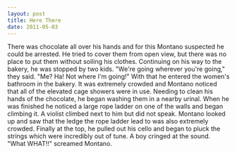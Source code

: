 ```yaml
---
layout: post
title: Here There
date: 2011-05-03
---
```

There was chocolate all over his hands and for this Montano suspected he
      could be arrested. He tried to cover them from open view, but there was no place to put them
      without soiling his clothes. Continuing on his way to the bakery, he was stopped by two
      kids.    "We're going wherever you're going," they said.    "Me? Ha! Not where I'm going!"    With that he entered the women's
      bathroom in the bakery.    It was extremely crowded and Montano noticed
      that all of the elevated cage showers were in use. Needing to clean his hands of the
      chocolate, he began washing them in a nearby urinal. When he was finished he noticed a large
      rope ladder on one of the walls and began climbing it. A violist climbed next to him but did
      not speak. Montano looked up and saw that the ledge the rope ladder lead to was also extremely
      crowded. Finally at the top, he pulled out his cello and began to pluck the strings which were
      incredibly out of tune. A boy cringed at the sound.    "What WHAT!!"
      screamed Montano.